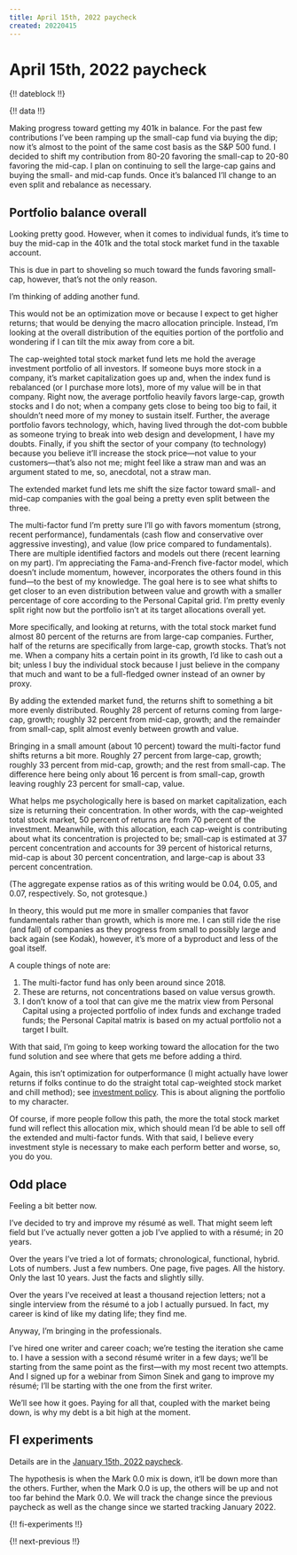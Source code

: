 ```yaml
---
title: April 15th, 2022 paycheck
created: 20220415
---
```


# April 15th, 2022 paycheck

{!! dateblock !!}

{!! data !!}

Making progress toward getting my 401k in balance. For the past few contributions I’ve been ramping up the small-cap fund via buying the dip; now it’s almost to the point of the same cost basis as the S&P 500 fund. I decided to shift my contribution from 80-20 favoring the small-cap to 20-80 favoring the mid-cap. I plan on continuing to sell the large-cap gains and buying the small- and mid-cap funds. Once it’s balanced I’ll change to an even split and rebalance as necessary.

## Portfolio balance overall

Looking pretty good. However, when it comes to individual funds, it’s time to buy the mid-cap in the 401k and the total stock market fund in the taxable account.

This is due in part to shoveling so much toward the funds favoring small-cap, however, that’s not the only reason.

I’m thinking of adding another fund.

This would not be an optimization move or because I expect to get higher returns; that would be denying the macro allocation principle. Instead, I’m looking at the overall distribution of the equities portion of the portfolio and wondering if I can tilt the mix away from core a bit.

The cap-weighted total stock market fund lets me hold the average investment portfolio of all investors. If someone buys more stock in a company, it’s market capitalization goes up and, when the index fund is rebalanced (or I purchase more lots), more of my value will be in that company. Right now, the average portfolio heavily favors large-cap, growth stocks and I do not; when a company gets close to being too big to fail, it shouldn’t need more of my money to sustain itself. Further, the average portfolio favors technology, which, having lived through the dot-com bubble as someone trying to break into web design and development, I have my doubts. Finally, if you shift the sector of your company (to technology) because you believe it’ll increase the stock price—not value to your customers—that’s also not me; might feel like a straw man and was an argument stated to me, so, anecdotal, not a straw man.

The extended market fund lets me shift the size factor toward small- and mid-cap companies with the goal being a pretty even split between the three.

The multi-factor fund I’m pretty sure I’ll go with favors momentum (strong, recent performance), fundamentals (cash flow and conservative over aggressive investing), and value (low price compared to fundamentals). There are multiple identified factors and models out there (recent learning on my part). I’m appreciating the Fama-and-French five-factor model, which doesn’t include momentum, however, incorporates the others found in this fund—to the best of my knowledge. The goal here is to see what shifts to get closer to an even distribution between value and growth with a smaller percentage of core according to the Personal Capital grid. I’m pretty evenly split right now but the portfolio isn’t at its target allocations overall yet.

More specifically, and looking at returns, with the total stock market fund almost 80 percent of the returns are from large-cap companies. Further, half of the returns are specifically from large-cap, growth stocks. That’s not me. When a company hits a certain point in its growth, I’d like to cash out a bit; unless I buy the individual stock because I just believe in the company that much and want to be a full-fledged owner instead of an owner by proxy.

By adding the extended market fund, the returns shift to something a bit more evenly distributed. Roughly 28 percent of returns coming from large-cap, growth; roughly 32 percent from mid-cap, growth; and the remainder from small-cap, split almost evenly between growth and value.

Bringing in a small amount (about 10 percent) toward the multi-factor fund shifts returns a bit more. Roughly 27 percent from large-cap, growth; roughly 33 percent from mid-cap, growth; and the rest from small-cap. The difference here being only about 16 percent is from small-cap, growth leaving roughly 23 percent for small-cap, value.

What helps me psychologically here is based on market capitalization, each size is returning their concentration. In other words, with the cap-weighted total stock market, 50 percent of returns are from 70 percent of the investment. Meanwhile, with this allocation, each cap-weight is contributing about what its concentration is projected to be; small-cap is estimated at 37 percent concentration and accounts for 39 percent of historical returns, mid-cap is about 30 percent concentration, and large-cap is about 33 percent concentration.

(The aggregate expense ratios as of this writing would be 0.04, 0.05, and 0.07, respectively. So, not grotesque.)

In theory, this would put me more in smaller companies that favor fundamentals rather than growth, which is more me. I can still ride the rise (and fall) of companies as they progress from small to possibly large and back again (see Kodak), however, it’s more of a byproduct and less of the goal itself.

A couple things of note are:

1. The multi-factor fund has only been around since 2018.
2. These are returns, not concentrations based on value versus growth.
3. I don’t know of a tool that can give me the matrix view from Personal Capital using a projected portfolio of index funds and exchange traded funds; the Personal Capital matrix is based on my actual portfolio not a target I built.

With that said, I’m going to keep working toward the allocation for the two fund solution and see where that gets me before adding a third.

Again, this isn’t optimization for outperformance (I might actually have lower returns if folks continue to do the straight total cap-weighted stock market and chill method); see [investment policy](/finances/investment-policy/). This is about aligning the portfolio to my character.

Of course, if more people follow this path, the more the total stock market fund will reflect this allocation mix, which should mean I’d be able to sell off the extended and multi-factor funds. With that said, I believe every investment style is necessary to make each perform better and worse, so, you do you.

## Odd place

Feeling a bit better now.

I’ve decided to try and improve my résumé as well. That might seem left field but I’ve actually never gotten a job I’ve applied to with a résumé; in 20 years.

Over the years I’ve tried a lot of formats; chronological, functional, hybrid. Lots of numbers. Just a few numbers. One page, five pages. All the history. Only the last 10 years. Just the facts and slightly silly.

Over the years I’ve received at least a thousand rejection letters; not a single interview from the résumé to a job I actually pursued. In fact, my career is kind of like my dating life; they find me.

Anyway, I’m bringing in the professionals.

I’ve hired one writer and career coach; we’re testing the iteration she came to. I have a session with a second résumé writer in a few days; we’ll be starting from the same point as the first—with my most recent two attempts. And I signed up for a webinar from Simon Sinek and gang to improve my résumé; I’ll be starting with the one from the first writer.

We’ll see how it goes. Paying for all that, coupled with the market being down, is why my debt is a bit high at the moment.

## FI experiments

Details are in the [January 15th, 2022 paycheck](https://joshbruce.com/finances/building-wealth-paycheck-to-paycheck/20220115/#fi-experiments).

The hypothesis is when the Mark 0.0 mix is down, it‘ll be down more than the others. Further, when the Mark 0.0 is up, the others will be up and not too far behind the Mark 0.0. We will track the change since the previous paycheck as well as the change since we started tracking January 2022.

{!! fi-experiments !!}

{!! next-previous !!}
